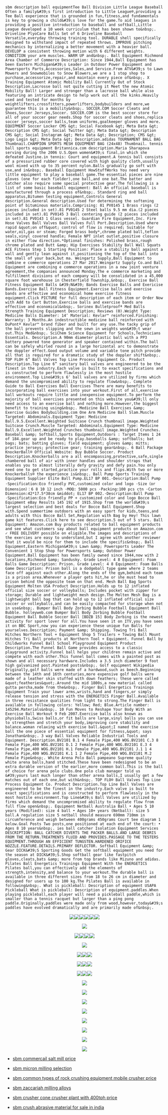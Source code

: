 
```
sbm description ball equipmentTee Ball Division Little League Baseball Often a family&#39;s first introduction to Little League®,providing a Tee Ball experience that is grounded in fun,fitness,and fundamentals is key to growing a child&#39;s love for the game.To aid leagues in providing a positive introduction to baseball and softball,Little League developed a 10 week curriculum that has been shown to&nbsp;. Driveline PlyoCare Balls Set of 6 Driveline Baseball Versatile,everyday throwing training tool. DURABLE shell specifically designed to withstand impact of repeated throws. IMPROVE pitching mechanics by internalizing a better movement with a heavier ball. DEVELOP a consistent throwing motion with 6 different weights. CONDITION your arm muscles. WARM UP and&nbsp;. Ball Equipment Richmond Area Chamber of Commerce Description: Since 1944,Ball Equipment has been Eastern Michigan&#39;s Leader in Outdoor Power Equipment and Powersports Parts,Accessories,Sales,and Service.From ATV&#39;s to Lawn Mowers and Snowmobiles to Snow Blowers,we are a 1 stop shop to purchase,accessorize,repair,and maintain every piece of&nbsp;. X Training Equipment Atomic Mobility Ball Currently Out of Stock Description.Lacrosse ball not quite cutting it Meet the new Atomic Mobility Ball! Larger and stronger than a lacrosse ball while also featuring an intricate design to help work out all the kinks.Heavily used and tested for months by weightlifters,crossfitters,powerlifters,bodybuilders and more,we guarantee this is a mobility&nbsp;. SOCCER.COM Soccer Cleats and Shoes,Soccer Jerseys,Soccer. SOCCER.COM is the best soccer store for all of your soccer gear needs.Shop for soccer cleats and shoes,replica soccer jerseys,soccer balls,team uniforms,goalkeeper gloves and more. EQUIPMENT Soccer Locker CMS &gt; Social Facebook &gt; Meta Data &gt; Description CMS &gt; Social Twitter &gt; Meta Data &gt; Description CMS &gt; Social Instagram &gt; Meta Data &gt; Description; CMS &gt; Logo Login &gt; Meta Data &gt; Description.adidas TOURNAMENT BALL BAG Thumbnail.CHAMPION SPORTS MESH EQUIPMENT BAG (24x48) Thumbnail. tennis ball sports equipment Britannica.com description.Maria Sharapova serving during the 2006 U.S.Open women&#39;s final,in which she defeated Justine.in tennis: Court and equipment.A tennis ball consists of a pressurized rubber core covered with high quality cloth,usually wool mixed with up to 35 percent nylon.Balls gradually go soft with use,and in&nbsp;. Baseball Equipment HowStuffWorks You need very little equipment to play a baseball game.The essential pieces are nine gloves (one for each fielder),one ball,and one bat.The batter and catcher also require some special protective gear.The following is a list of some basic baseball equipment: Ball An official baseball is manufactured through a process of&nbsp;. Standard ring and ball apparatus,Bitumen testing equipment,Controls General description.General description.Used for determining the softening point of bituminous materials.Comprising: 81 PV0145 1 Brass rings (2 pieces included in set).81 PV0145 2 Steel balls 9.5 mm dia.(2 pieces included in set).81 PV0145 3 Ball centering guide (2 pieces included in set).81 PV0143 1 Glass vessel. Guardian Fire Equipment,Inc. Fire Hose Valves Ball Valves Ball Valves Full Port.Description.Used where rapid &quot;on off&quot; control of flow is required; Suitable for water,oil,gas or steam; Forged brass body*,chrome plated ball,teflon seals,vinyl covered handle; Female NPT inlet outlet,positive closure in either flow direction.*Optional finishes: Polished brass,rough chrome plated and Butt &amp; Hip Exercises Stability Ball Wall Squats ACE Fitness Step 1 Starting Position: Place a stability ball against a wall and gently lean against it,positioning the top of the ball into the small of your back,but ma. Weingartz Supply,Ball Equipment to combine e commerce operations 27 Mar 2017.Weingartz Supply Co.and Ball Equipment are combining e commerce operations in a new joint venture agreement,the companies announced Monday.The e commerce marketing and fulfillment divisions of each company will be consolidated in a 45,000 square foot warehouse in Chesterfield Township,&nbsp;. Exercise Ball Fitness Equipment Balls &#39;N&#39; Bands Exercise Balls and Exericise Bands.Exercise Ball Fitness Equipment.Exercise balls and exercise bands are effective and economical home exercise fitness equipment.Click PICTURE for full description of each item or Order Now with Add to Cart Button.Exercise balls and exercise bands are effective and economical&nbsp;. Sorinex Bulletproofª Med Balls Strength Training Equipment Description; Reviews (0).Weight Type: Medicine Balls Diameter: 14″ Material: Kevlar™ reinforced.Finishing: Warranty: 3 Months.An indestructible medicine ball reinforced with DuPontª Kevlar™ brand fiber and built for any use.The tacky grip of the ball prevents slipping and the sewn in weights won&#39;t wear out.This Med&nbsp;. SciChem Science Equipment for Schools,Technicians Essentials. Description.A 90mm diameter plastic ball with a PP3 battery powered tone generator and speaker contained within.The ball can be safely whirled round in a large horizontal arc to demonstrate the doppler effect.Good output volume and variable tone pitch provide all that is required for a dramatic study of the doppler shift&nbsp;. TOP FLO® 6” Ball Valves Top Line Process Equipment Co. Product Description.Top Line 6” sanitary ball valves are engineered to be the finest in the industry.Each valve is built to exact specifications and is constructed to perform flawlessly in the most hostile environment.Top Line&#39;s 6″ ball valves are utilized by firms which demand the uncompromised ability to regulate flow&nbsp;. Complete Guide to Ball Exercises Ball Exercises There are many benefits to incorporating ball exercises into your workout.First of all,exercise ball workouts require little and inexpensive equipment.To perform the majority of ball exercises presented on this website you&#39;ll only need access to an exercise ball and nothing more.However,the biggest benefit to training using&nbsp;. Medicine Ball Exercises &amp; Exercise Guides Bodybuilding.com One Arm Medicine Ball Slam.Muscle Targeted: Abdominals.Equipment Type: Medicine Ball.9.5.Excellent.Weighted Suitcase Crunch thumbnail image.Weighted Suitcase Crunch.Muscle Targeted: Abdominals.Equipment Type: Medicine Ball.9.Excellent.Weighted Crunches thumbnail image.Weighted Crunches. Baseball &amp; Softball,Sports Equipment,Outdoors : Target Items 1 24 of 184.gear up and be ready to play.baseballs &amp; softballs; bat bags; bats; batting gloves; field equipment; gloves &amp; mitts; practice jerseys; protective gear; training gear&nbsp;. 6 Ball Package KnockerBall® Official Website: Buy Bubble Soccer. Product Description.Knockerballs are a all encompassing,protective,safe,single chambered ball of air with inner handles and shoulder straps that enables you to almost literally defy gravity and defy pain.You only need one to get started,practice your rolls and flips.With two or more Knockerballs® the experience is&nbsp;. Ball Pump Sports Training Equipment Supplier Elite Ball Pump.EL17 BP 001.·Description:Ball Pump ·Specification:Eco friendly PVC,customized color and logo ·Size（or Dimension）：6 8 10 12 inch ·MOQ: 5000 pcs ·Packing:100 pcs ctn ·Carton Dimension:42*17.5*38cm &middot; EL17 BP 002.·Description:Ball Pump ·Specification:Eco friendly PP + customized color and logo Bocce Ball Equipment eBay Results 145 192 of 1915.Shop from the world&#39;s largest selection and best deals for Bocce Ball Equipment.Shop with.Spend summertime outdoors with an easy sport for kids,teens,and adults with this Bocce Ball Set,Regulation with Bag by Hey! This lawn game kit features.Click here to see description.5 out of 5 stars. Ball Equipment: Amazon.com Buy products related to ball equipment products and see what customers say about ball equipment products on Amazon.com ✓ FREE DELIVERY possible on eligible.The images and descriptions of the exercies are easy to understand,but I agree with another reviewer that it would be nice for them to include the specific&nbsp;. Ball Equipment,Eastern Michigan&#39;s Lawn &amp; Powersports Leader The Convenient 1 Stop Shop for Powersports &amp; Outdoor Power Equipment.Ball Equipment has been family owned since 1944,now with 2 locations,Richmond &amp; Sandusky. Grade Level: 4 8 Equipment: Foam Balls Game Description: Prison. Grade Level: 4 8 Equipment: Foam Balls Game Description: Prison ball is a dodgeball type game where 2 teams face off against each other.Along the ends of the gym,behind each team is a prison area.Whenever a player gets hit,he or she must head to prison behind the opposite team on that end. Mesh Ball Bag Sports Equipment Molten USA Product Description.Holds up to 12 inflated official size soccer or volleyballs; Includes pocket with zipper for storage; Durable and lightweight mesh design.The Molten Mesh Bag is a lightweight ball bag that can hold up to 12 inflated official size soccer or volleyballs,and can be easily compacted for storage when not in use&nbsp;. Bumper Ball Body Zorbing Bubble Football Equipment Ball Bubble. holleyweb.com Bumper Ball Body Zorbing Bubble Football Equipment Ball Bubble Soccer Ball [BDZB 15] Body Zorbing is the newest activity for sport lover for all.You have seen it on ITV,you have seen it on BBC Sport,now you can experience these unique fun Balls for yourselves.Description; Payment &amp; Shipping. Towing Tri Ball Hitches Northern Tool + Equipment Shop 5 Trailers + Towing Ball Mount Hitches Tri Ball products at Northern Tool + Equipment. Funnel Ball by Childworks Funnel Ball School Playground Equipment Product Description.The Funnel Ball Game provides access to a classic playground activity.Funnel ball helps your children remain active and compete with each other.This funnel ball comes with a painted post as shown and all necessary hardware.Includes a 3.5 inch diameter 9 foot high galvanized post.Painted posts&nbsp;. Golf equipment Wikipedia Originally,golf balls were made of a hardwood,such as beech.Beginning between the 14th and 16th centuries,more expensive golf balls were made of a leather skin stuffed with down feathers; these were called &quot;featheries&quot;.Around the mid 1800s,a new material called gutta percha,made from the&nbsp;. Finger Ball Energetics Trainings Equipment Train your lower arms,wrists,hand and fingers,or simply release tension and stress with the ENERGETICS Finger Ball.Available in three resistance qualities from light to strong.The Finger Ball is available in following colors: Yellow; Red; Blue.Article number: 145294.Materials&nbsp;. 10 Fun Moves to Reshape Your Body With an Exercise Ball Workout 9 Feb 2007.Exercise balls also known as physioballs,Swiss balls,or fit balls are large,vinyl balls you can use to strengthen and stretch your body,improving core stability and balance.woman relaxing with exercise ball.&quot;I named the exercise ball the one piece of essential equipment for fitness,&quot; says Jonathan&nbsp;. 3 way Ball Valves Reliable Industrial Tools and Equipment. Description.BV2101 B.1 4 Female Pipe,400 WOG.BV2101 C.3 8 Female Pipe,400 WOG.BV2101 D.1 2 Female Pipe,400 WOG.BV2101 E.3 4 Female Pipe,400 WOG.BV2101 H.1 Female Pipe,400 WOG.BV2101 J.1 1 4 Female Pipe,400 WOG.BV2101 K.1 1 2 Female Pipe,400 WOG.BV2101 M.2 Female Pipe&nbsp;. White Arena Polo Ball pampeano Supreme quality white arena balls,hand stitched.These have been redesigned to be an extra durable version of the earlier,more common ball.This is the ball of choice for arena polo clubs.One polo club manager told us &#39;yours last much longer than other arena balls,I usually get a few matches out of each one,but with&nbsp;. TOP FLO® Ball Valves Top Line Process Equipment Co. Product Description.Top Line Ball Valves are engineered to be the finest in the industry.Each valve is built to exact specifications and is constructed to perform flawlessly in the most hostile environment.Top Line&#39;s Ball Valves are utilized by firms which demand the uncompromised ability to regulate flow from full flow open&nbsp;. Equipment Netball Australia Ball • Ages 5 10 years (Modified): size 4 ball • Ages 10+ years (Netball): size 5 ball.A regulation size 5 netball should measure 690mm 710mm in circumference and weigh between 400grams 450grams Court See diagram 1 below.Goal Posts Two posts,one positioned at each end of the court: • Ages 8 10 years&nbsp;. ies ball catcher Isolation Equipment Services DESCRIPTION: BALL CATCHER DIVERTS THE PACKER BALLS.AND LARGE DEBRIS FROM THE RETURN.TREATMENTS FLUID AND PROVIDES.PASSAGE TO THE TESTERS EQUIPMENT.THROUGH AN EFFICIENT TUNGSTEN.HARDENED ORIFICE NOZZLE.FEATURE.DETAILS.PRIMARY DEFLECTOR. Softball Equipment &amp; Gear DICK&#39;S Sporting Goods Get the softball equipment you need for the season at DICK&#39;S.Shop softball gear like fastpitch gloves,cleats,bats &amp; more from top brands like Mizuno and adidas. Pilates Ball Energetics Trainings Equipment With the ENERGETICS Pilates ball,you can effectively add the elements of strength,intensity,and balance to your workout.The durable ball is available in three different sizes from 18 to 26 cm in diameter and designed for users up to 100 kg.The Pilates Ball is available in following&nbsp;. What is pickleball: Description of equipment USAPA Pickleball What is pickleball: Description of equipment.paddles.When playing pickleball,each player will need a pickleball paddle,which is smaller than a tennis racquet but larger than a ping pong paddle.Originally,paddles were made only from wood,however,today&#39;s paddles have evolved dramatically and are primarily made of&nbsp;. 
```

<div align="center">
  
<a rel="nofollow" href="https://m.shibang-china.com?f=github&k=sbm+description+ball+equipment"><img src="https://static.shibang-china.com/en/l.png"></a><img src="https://static.shibang-china.com/en/hw.png"><a rel="nofollow" href="https://m.shibang-china.com/product/?f=github&k=sbm+description+ball+equipment"><img src="https://static.shibang-china.com/en/p.png"></a><a rel="nofollow" href="https://m.shibang-china.com/cases/?f=github&k=sbm+description+ball+equipment"><img src="https://static.shibang-china.com/en/c.png"></a><a rel="nofollow" href="https://m.shibang-china.com/news/?f=github&k=sbm+description+ball+equipment"><img src="https://static.shibang-china.com/en/n.png"></a><a rel="nofollow" href="https://m.shibang-china.com?f=github&k=sbm+description+ball+equipment"><img src="https://static.shibang-china.com/en/m.png"></a>

<a rel="nofollow" href="https://m.shibang-china.com/product/?f=github&k=sbm+description+ball+equipment"><img src="https://static.shibang-china.com/en/b.jpg"></a>
  
<a rel="nofollow" href="https://m.shibang-china.com/solution-aggregate.html?f=github&k=sbm+description+ball+equipment"><img src="https://static.shibang-china.com/en/a.jpg"></a><a rel="nofollow" href="https://m.shibang-china.com/solution-mine.html?f=github&k=sbm+description+ball+equipment"><img src="https://static.shibang-china.com/en/m.jpg"></a><a rel="nofollow" href="https://m.shibang-china.com/solution-mill.html?f=github&k=sbm+description+ball+equipment"><img src="https://static.shibang-china.com/en/g.jpg"></a><a rel="nofollow" href="https://m.shibang-china.com/solution-epc.html?f=github&k=sbm+description+ball+equipment"><img src="https://static.shibang-china.com/en/e.jpg"></a>

<a rel="nofollow" href="https://m.shibang-china.com/product/?f=github&k=sbm+description+ball+equipment"><img src="https://static.shibang-china.com/en/a-p.png"></a>

<a rel="nofollow" href="https://m.shibang-china.com/product/crusher/c6x.html?f=github&k=sbm+description+ball+equipment"><img src="https://static.shibang-china.com/en/j.jpg"></a><a rel="nofollow" href="https://m.shibang-china.com/product/crusher/ci5x.html?f=github&k=sbm+description+ball+equipment"><img src="https://static.shibang-china.com/en/i.jpg"></a><a rel="nofollow" href="https://m.shibang-china.com/product/crusher/hst.html?f=github&k=sbm+description+ball+equipment"><img src="https://static.shibang-china.com/en/c.jpg"></a>

<a rel="nofollow" href="https://m.shibang-china.com/product/mill/mtw.html?f=github&k=sbm+description+ball+equipment"><img src="https://static.shibang-china.com/en/mtw.jpg"></a><a rel="nofollow" href="https://m.shibang-china.com/product/mill/scm.html?f=github&k=sbm+description+ball+equipment"><img src="https://static.shibang-china.com/en/scm.jpg"></a><a rel="nofollow" href="https://m.shibang-china.com/product/mill/lm.html?f=github&k=sbm+description+ball+equipment"><img src="https://static.shibang-china.com/en/lm.jpg"></a>

<a rel="nofollow" href="https://m.shibang-china.com/product/sand/vsi6x.html?f=github&k=sbm+description+ball+equipment"><img src="https://static.shibang-china.com/en/6x.jpg"></a><a rel="nofollow" href="https://m.shibang-china.com/product/sand/vu.html?f=github&k=sbm+description+ball+equipment"><img src="https://static.shibang-china.com/en/vu.jpg"></a><a rel="nofollow" href="https://m.shibang-china.com/product/mobile/klun.html?f=github&k=sbm+description+ball+equipment"><img src="https://static.shibang-china.com/en/k.jpg"></a>

<a rel="nofollow" href="https://m.shibang-china.com/cases/?f=github&k=sbm+description+ball+equipment"><img src="https://static.shibang-china.com/en/case.png"></a>

<a rel="nofollow" href="https://m.shibang-china.com/cases/aggregate/202.html?f=github&k=sbm+description+ball+equipment"><img src="https://static.shibang-china.com/en/c-1.jpg"></a>

<a rel="nofollow" href="https://m.shibang-china.com/cases/aggregate/203.html?f=github&k=sbm+description+ball+equipment"><img src="https://static.shibang-china.com/en/c-2.jpg"></a>

<a rel="nofollow" href="https://m.shibang-china.com/cases/mill/123.html?f=github&k=sbm+description+ball+equipment"><img src="https://static.shibang-china.com/en/c-3.jpg"></a>

<a rel="nofollow" href="https://m.shibang-china.com/contact_us.html?f=github&k=sbm+description+ball+equipment"><img src="https://static.shibang-china.com/en/contact.png"></a>

<a rel="nofollow" href="https://swt.shibang-china.com/?f=github&k=sbm+description+ball+equipment"><img src="https://static.shibang-china.com/en/chat.png"></a>

<a rel="nofollow" href="https://whatsapp.shibangsoft.com/WhatsApp.php?f=github&k=sbm+description+ball+equipment"><img src="https://static.shibang-china.com/en/whatsapp.png"></a>

<a rel="nofollow" href="https://m.shibang-china.com/?f=github&k=sbm+description+ball+equipment"><img src="https://static.shibang-china.com/en/website.png"></a>

</div>


* [sbm commercail salt mill price](sbm%20commercail%20salt%20mill%20price.md)

* [sbm micron milling selection](sbm%20micron%20milling%20selection.md)

* [sbm common types of rock crushing equipment mobile crusher price](sbm%20common%20types%20of%20rock%20crushing%20equipment%20mobile%20crusher%20price.md)

* [sbm zaccariah milling alloys](sbm%20zaccariah%20milling%20alloys.md)

* [sbm crusher cone crusher plant with 400tph price](sbm%20crusher%20cone%20crusher%20plant%20with%20400tph%20price.md)

* [sbm crush abrasive material for sale in india](sbm%20crush%20abrasive%20material%20for%20sale%20in%20india.md)